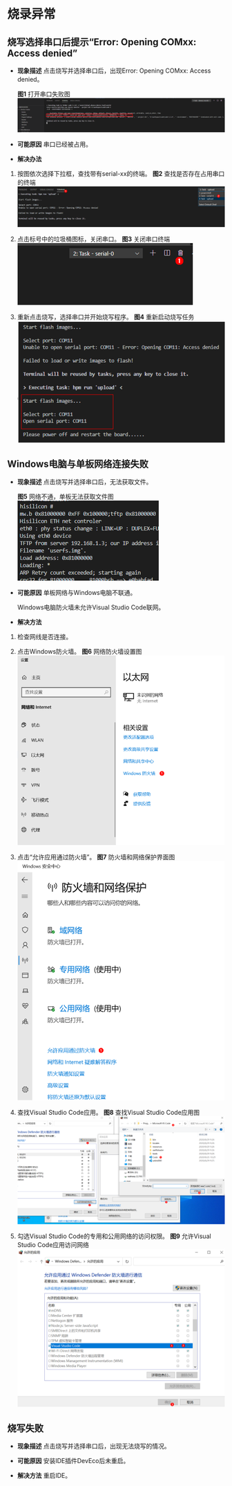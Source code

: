 # 烧录异常


## 烧写选择串口后提示“Error: Opening COMxx: Access denied”

- **现象描述**
  点击烧写并选择串口后，出现Error: Opening COMxx: Access denied。

    **图1** 打开串口失败图
    ![zh-cn_image_0000001261257243](figures/zh-cn_image_0000001261257243.png)

- **可能原因**
  串口已经被占用。

- **解决办法**

1. 按图依次选择下拉框，查找带有serial-xx的终端。
     **图2** 查找是否存在占用串口的终端
     ![zh-cn_image_0000001261017289](figures/zh-cn_image_0000001261017289.png)

2. 点击标号中的垃圾桶图标，关闭串口。
     **图3** 关闭串口终端
     ![zh-cn_image_0000001261337297](figures/zh-cn_image_0000001261337297.png)

3. 重新点击烧写，选择串口并开始烧写程序。
     **图4** 重新启动烧写任务
     ![zh-cn_image_0000001216457428](figures/zh-cn_image_0000001216457428.png)


## Windows电脑与单板网络连接失败

- **现象描述**
  点击烧写并选择串口后，无法获取文件。

    **图5** 网络不通，单板无法获取文件图
    ![zh-cn_image_0000001261137233](figures/zh-cn_image_0000001261137233.png)

- **可能原因**
  单板网络与Windows电脑不联通。

  Windows电脑防火墙未允许Visual Studio Code联网。

- **解决方法**

1. 检查网线是否连接。

2. 点击Windows防火墙。
     **图6** 网络防火墙设置图
     ![zh-cn_image_0000001216297444](figures/zh-cn_image_0000001216297444.png)

3. 点击“允许应用通过防火墙”。
     **图7** 防火墙和网络保护界面图
     ![zh-cn_image_0000001216617412](figures/zh-cn_image_0000001216617412.png)

4. 查找Visual Studio Code应用。
     **图8** 查找Visual Studio Code应用图
     ![zh-cn_image_0000001216777374](figures/zh-cn_image_0000001216777374.png)

5. 勾选Visual Studio Code的专用和公用网络的访问权限。
     **图9** 允许Visual Studio Code应用访问网络
     ![zh-cn_image_0000001261257245](figures/zh-cn_image_0000001261257245.png)


## 烧写失败

- **现象描述**
  点击烧写并选择串口后，出现无法烧写的情况。

- **可能原因**
  安装IDE插件DevEco后未重启。

- **解决方法**
  重启IDE。
